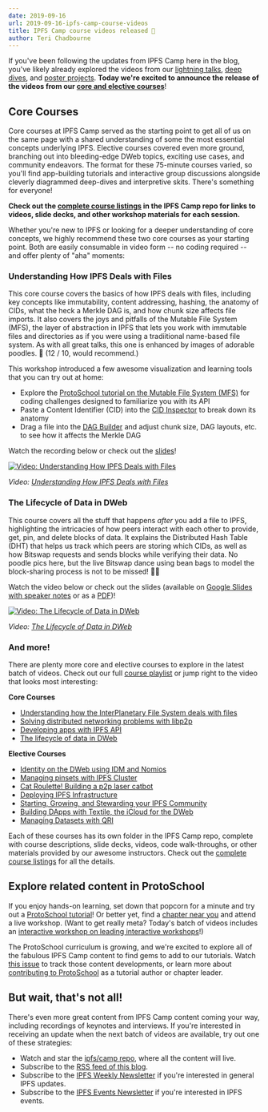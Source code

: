 ```yaml
---
date: 2019-09-16
url: 2019-09-16-ipfs-camp-course-videos
title: IPFS Camp course videos released 🍿
author: Teri Chadbourne
---
```


If you've been following the updates from IPFS Camp here in the blog, you've likely already explored the videos from our [lightning talks](https://github.com/ipfs/camp#%EF%B8%8F-lightning-talks), [deep dives](https://github.com/ipfs/camp#-deep-dives), and [poster projects](https://github.com/ipfs/camp#-poster-projects). **Today we're excited to announce the release of the videos from our [core and elective courses](https://github.com/ipfs/camp#-core--elective-courses)**!

## Core Courses
Core courses at IPFS Camp served as the starting point to get all of us on the same page with a shared understanding of some the most essential concepts underlying IPFS. Elective courses covered even more ground, branching out into bleeding-edge DWeb topics, exciting use cases, and community endeavors. The format for these 75-minute courses varied, so you'll find app-building tutorials and  interactive group discussions alongside cleverly diagrammed deep-dives and interpretive skits. There's something for everyone!

**Check out the [complete course listings](https://github.com/ipfs/camp#-core--elective-courses) in the IPFS Camp repo for links to videos, slide decks, and other workshop materials for each session.**

Whether you're new to IPFS or looking for a deeper understanding of core concepts, we highly recommend these two core courses as your starting point. Both are easily consumable in video form -- no coding required -- and offer plenty of "aha" moments:

### Understanding How IPFS Deals with Files
This core course covers the basics of how IPFS deals with files, including key concepts like immutability, content addressing, hashing, the anatomy of CIDs, what the heck a Merkle DAG is, and how chunk size affects file imports. It also covers the joys and pitfalls of the Mutable File System (MFS), the layer of abstraction in IPFS that lets you work with immutable files and directories as if you were using a tradiitional name-based file system. As with all great talks, this one is enhanced by images of adorable poodles. 🐩 (12 / 10, would recommend.)

This workshop introduced a few awesome visualization and learning tools that you can try out at home:

- Explore the [ProtoSchool tutorial on the Mutable File System (MFS)](https://proto.school/#/mutable-file-system) for coding challenges designed to familiarize you with its API
- Paste a Content Identifier (CID) into the [CID Inspector](https://cid.ipfs.io/) to break down its anatomy
- Drag a file into the [DAG Builder](https://dag.ipfs.io/) and adjust chunk size, DAG layouts, etc. to see how it affects the Merkle DAG

Watch the recording below or check out the [slides](https://github.com/ipfs/camp/blob/master/CORE_AND_ELECTIVE_COURSES/CORE_COURSE_A/IPFS_Camp_Core_Course_A_Slides.pdf)!

[![Video: Understanding How IPFS Deals with Files](/img/057-ipfs-camp-course-videos/core-a-thumbnail.png)](https://youtu.be/dJ7TkB4UpZ8)

_Video: [Understanding How IPFS Deals with Files](https://youtu.be/dJ7TkB4UpZ8)_


### The Lifecycle of Data in DWeb

This course covers all the stuff that happens _after_ you add a file to IPFS, highlighting the intricacies of how peers interact with each other to provide, get, pin, and delete blocks of data. It explains the Distributed Hash Table (DHT) that helps us track which peers are storing which CIDs, as well as how Bitswap requests and sends blocks while verifying their data. No poodle pics here, but the live Bitswap dance using bean bags to model the block-sharing process is not to be missed! 🤹‍♂️

Watch the video below or check out the slides (available on [Google Slides with speaker notes](https://docs.google.com/presentation/d/1UOX-a1lCxi-LOyEOe9VEFRcxg_j93Xkywwa4Y95TJaw/edit?usp=sharing) or as a [PDF](https://github.com/ipfs/camp/blob/master/CORE_AND_ELECTIVE_COURSES/CORE_COURSE_D/IPFS_Camp_Core_Course_D_Slides.pdf))!

[![Video: The Lifecycle of Data in DWeb](/img/057-ipfs-camp-course-videos/core-d-thumbnail.png)](https://youtu.be/fLUq0RkiTBA)

_Video: [The Lifecycle of Data in DWeb](https://youtu.be/fLUq0RkiTBA)_



### And more!

There are plenty more core and elective courses to explore in the latest batch of videos. Check out our full [course playlist](https://www.youtube.com/playlist?list=PLuhRWgmPaHtSsHMhjeWpfOzr8tonPaePu) or jump right to the video that looks most interesting:

**Core Courses**

- [Understanding how the InterPlanetary File System deals with files](https://youtu.be/dJ7TkB4UpZ8)
- [Solving distributed networking problems with libp2p](https://youtu.be/Q4IH5rWEO-E)
- [Developing apps with IPFS API](https://youtu.be/6EHBOnFQJN4)
- [The lifecycle of data in DWeb](https://youtu.be/fLUq0RkiTBA)

**Elective Courses**

- [Identity on the DWeb using IDM and Nomios](https://youtu.be/EsLqjFEN-MM)
- [Managing pinsets with IPFS Cluster](https://youtu.be/wmxaVrAFfeE)
- [Cat Roulette! Building a p2p laser catbot](https://youtu.be/kVzHE4MRPOM)
- [Deploying IPFS Infrastructure](https://youtu.be/PD0e89b4NBk)
- [Starting, Growing, and Stewarding your IPFS Community](https://youtu.be/crTa1j3FRac)
- [Building DApps with Textile, the iCloud for the DWeb](https://youtu.be/4r7_lOyv4W8)
- [Managing Datasets with QRI](https://youtu.be/ZN1mPBECsvA)


Each of these courses has its own folder in the IPFS Camp repo, complete with course descriptions, slide decks, videos, code walk-throughs, or other materials provided by our awesome instructors.  Check out the [complete course listings](https://github.com/ipfs/camp#-core--elective-courses) for all the details.

## Explore related content in ProtoSchool
If you enjoy hands-on learning, set down that popcorn for a minute and try out a [ProtoSchool tutorial](https://proto.school/#/tutorials)! Or better yet, find a [chapter near you](https://proto.school/#/chapters) and attend a live workshop. (Want to get really meta? Today's batch of videos includes an [interactive workshop on leading interactive workshops](https://github.com/ipfs/camp/tree/master/CORE_AND_ELECTIVE_COURSES/ELECTIVE_COURSE_F)!)

The ProtoSchool curriculum is growing, and we're excited to explore all of the fabulous IPFS Camp content to find gems to add to our tutorials. Watch [this issue](https://github.com/ProtoSchool/protoschool.github.io/issues/261) to track those content developments, or learn more about [contributing to ProtoSchool](https://proto.school/#/contribute) as a tutorial author or chapter leader.

## But wait, that's not all!
There's even more great content from IPFS Camp content coming your way, including recordings of keynotes and interviews. If you're interested in receiving an update when the next batch of videos are available, try out one of these strategies:

- Watch and star the [ipfs/camp repo](https://github.com/ipfs/camp/blob/master/README.md), where all the content will live.
- Subscribe to the [RSS feed of this blog](https://blog.ipfs.io/index.xml).
- Subscribe to the [IPFS Weekly Newsletter](https://tinyletter.com/ipfsnewsletter) if you're interested in general IPFS updates.
- Subscribe to the [IPFS Events Newsletter](https://protocol.us20.list-manage.com/subscribe?u=62e1eb7f68461b5a2ab5c52e6&id=f3fed9af1d) if you're interested in IPFS events.

